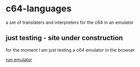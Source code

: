 # c64-languages
a set of translaters and interpreters for the c64 in an emulator

## just testing - site under construction
for the moment I am just testing a c64 emulator in the browser

[run emulator](https://vc64web.github.io/#openROMS=false#kernal_url='file://home/eldendo/Desktop/c64/kernal')
